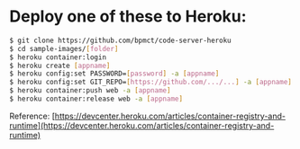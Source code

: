 # Deploy one of these to Heroku:

```sh
$ git clone https://github.com/bpmct/code-server-heroku
$ cd sample-images/[folder]
$ heroku container:login
$ heroku create [appname]
$ heroku config:set PASSWORD=[password] -a [appname]
$ heroku config:set GIT_REPO=[https://github.com/.../...] -a [appname]
$ heroku container:push web -a [appname]
$ heroku container:release web -a [appname]
```
Reference: [https://devcenter.heroku.com/articles/container-registry-and-runtime](https://devcenter.heroku.com/articles/container-registry-and-runtime)
